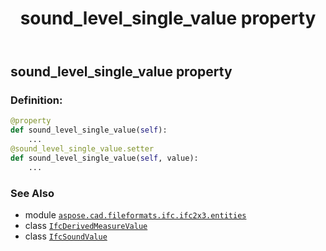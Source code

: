 ﻿---
title: sound_level_single_value property
second_title: Aspose.CAD for Python via .NET API References
description: 
type: docs
weight: 110
url: /python-net/aspose.cad.fileformats.ifc.ifc2x3.entities/ifcsoundvalue/sound_level_single_value/
is_root: false
---

## sound_level_single_value property

### Definition:
```python
@property
def sound_level_single_value(self):
    ...
@sound_level_single_value.setter
def sound_level_single_value(self, value):
    ...
```

### See Also
* module [`aspose.cad.fileformats.ifc.ifc2x3.entities`](../../)
* class [`IfcDerivedMeasureValue`](/cad/python-net/aspose.cad.fileformats.ifc.ifc2x3.types/ifcderivedmeasurevalue)
* class [`IfcSoundValue`](/cad/python-net/aspose.cad.fileformats.ifc.ifc2x3.entities/ifcsoundvalue)
